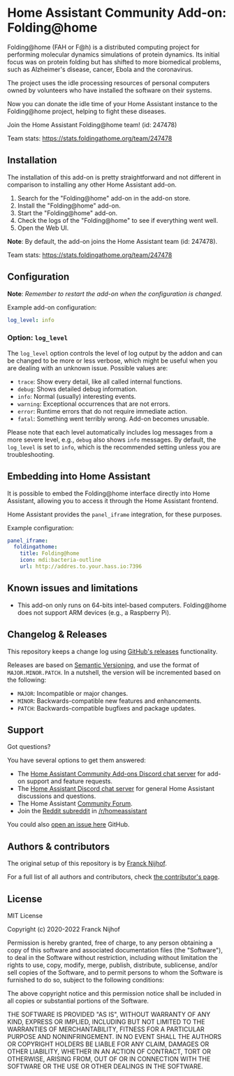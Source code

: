 # Home Assistant Community Add-on: Folding@home

Folding@home (FAH or F@h) is a distributed computing project for performing
molecular dynamics simulations of protein dynamics. Its initial focus was on
protein folding but has shifted to more biomedical problems, such as Alzheimer's
disease, cancer, Ebola and the coronavirus.

The project uses the idle processing resources of personal computers owned by
volunteers who have installed the software on their systems.

Now you can donate the idle time of your Home Assistant instance to the
Folding@home project, helping to fight these diseases.

Join the Home Assistant Folding@home team! (id: 247478)

Team stats: <https://stats.foldingathome.org/team/247478>

## Installation

The installation of this add-on is pretty straightforward and not different in
comparison to installing any other Home Assistant add-on.

1. Search for the "Folding@home" add-on in the add-on store.
1. Install the "Folding@home" add-on.
1. Start the "Folding@home" add-on.
1. Check the logs of the "Folding@home" to see if everything went well.
1. Open the Web UI.

**Note**: By default, the add-on joins the Home Assistant team (id: 247478).

Team stats: <https://stats.foldingathome.org/team/247478>

## Configuration

**Note**: _Remember to restart the add-on when the configuration is changed._

Example add-on configuration:

```yaml
log_level: info
```

### Option: `log_level`

The `log_level` option controls the level of log output by the addon and can
be changed to be more or less verbose, which might be useful when you are
dealing with an unknown issue. Possible values are:

- `trace`: Show every detail, like all called internal functions.
- `debug`: Shows detailed debug information.
- `info`: Normal (usually) interesting events.
- `warning`: Exceptional occurrences that are not errors.
- `error`: Runtime errors that do not require immediate action.
- `fatal`: Something went terribly wrong. Add-on becomes unusable.

Please note that each level automatically includes log messages from a
more severe level, e.g., `debug` also shows `info` messages. By default,
the `log_level` is set to `info`, which is the recommended setting unless
you are troubleshooting.

## Embedding into Home Assistant

It is possible to embed the Folding@home interface directly into Home Assistant,
allowing you to access it through the Home Assistant frontend.

Home Assistant provides the `panel_iframe` integration, for these purposes.

Example configuration:

```yaml
panel_iframe:
  foldingathome:
    title: Folding@home
    icon: mdi:bacteria-outline
    url: http://addres.to.your.hass.io:7396
```

## Known issues and limitations

- This add-on only runs on 64-bits intel-based computers. Folding@home does
  not support ARM devices (e.g., a Raspberry Pi).

## Changelog & Releases

This repository keeps a change log using [GitHub's releases][releases]
functionality.

Releases are based on [Semantic Versioning][semver], and use the format
of `MAJOR.MINOR.PATCH`. In a nutshell, the version will be incremented
based on the following:

- `MAJOR`: Incompatible or major changes.
- `MINOR`: Backwards-compatible new features and enhancements.
- `PATCH`: Backwards-compatible bugfixes and package updates.

## Support

Got questions?

You have several options to get them answered:

- The [Home Assistant Community Add-ons Discord chat server][discord] for add-on
  support and feature requests.
- The [Home Assistant Discord chat server][discord-ha] for general Home
  Assistant discussions and questions.
- The Home Assistant [Community Forum][forum].
- Join the [Reddit subreddit][reddit] in [/r/homeassistant][reddit]

You could also [open an issue here][issue] GitHub.

## Authors & contributors

The original setup of this repository is by [Franck Nijhof][frenck].

For a full list of all authors and contributors,
check [the contributor's page][contributors].

## License

MIT License

Copyright (c) 2020-2022 Franck Nijhof

Permission is hereby granted, free of charge, to any person obtaining a copy
of this software and associated documentation files (the "Software"), to deal
in the Software without restriction, including without limitation the rights
to use, copy, modify, merge, publish, distribute, sublicense, and/or sell
copies of the Software, and to permit persons to whom the Software is
furnished to do so, subject to the following conditions:

The above copyright notice and this permission notice shall be included in all
copies or substantial portions of the Software.

THE SOFTWARE IS PROVIDED "AS IS", WITHOUT WARRANTY OF ANY KIND, EXPRESS OR
IMPLIED, INCLUDING BUT NOT LIMITED TO THE WARRANTIES OF MERCHANTABILITY,
FITNESS FOR A PARTICULAR PURPOSE AND NONINFRINGEMENT. IN NO EVENT SHALL THE
AUTHORS OR COPYRIGHT HOLDERS BE LIABLE FOR ANY CLAIM, DAMAGES OR OTHER
LIABILITY, WHETHER IN AN ACTION OF CONTRACT, TORT OR OTHERWISE, ARISING FROM,
OUT OF OR IN CONNECTION WITH THE SOFTWARE OR THE USE OR OTHER DEALINGS IN THE
SOFTWARE.

[contributors]: https://github.com/hassio-addons/addon-foldingathome/graphs/contributors
[discord-ha]: https://discord.gg/c5DvZ4e
[discord]: https://discord.me/hassioaddons
[forum]: https://community.home-assistant.io/t/home-assistant-community-add-on-folding-home/180496?u=frenck
[frenck]: https://github.com/frenck
[issue]: https://github.com/hassio-addons/addon-foldingathome/issues
[reddit]: https://reddit.com/r/homeassistant
[releases]: https://github.com/hassio-addons/addon-foldingathome/releases
[semver]: http://semver.org/spec/v2.0.0.htm
